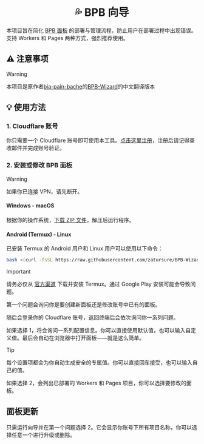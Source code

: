 <h1 align="center">💦 BPB 向导</h1>

本项目旨在简化 [BPB 面板](https://github.com/zatursure/BPB-Worker-Panel-Chinese) 的部署与管理流程，防止用户在部署过程中出现错误。支持 Workers 和 Pages 两种方式，强烈推荐使用。

## ⚠️ 注意事项

> [!WARNING]
> 本项目是原作者[bia-pain-bache](https://github.com/bia-pain-bache)的[BPB-Wizard](https://github.com/bia-pain-bache/BPB-Wizard)的中文翻译版本

## 💡 使用方法

### 1. Cloudflare 账号

你只需要一个 Cloudflare 账号即可使用本工具。[点击这里注册](https://dash.cloudflare.com/sign-up/)，注册后请记得查收邮件并完成账号验证。

### 2. 安装或修改 BPB 面板

> [!WARNING]
> 如果你已连接 VPN，请先断开。

#### Windows - macOS

根据你的操作系统，[下载 ZIP 文件](https://github.com/zatursure/BPB-Wizard-Chinese/releases/latest)，解压后运行程序。

#### Android (Termux) - Linux

已安装 Termux 的 Android 用户和 Linux 用户可以使用以下命令：

```bash
bash <(curl -fsSL https://raw.githubusercontent.com/zatursure/BPB-Wizard-Chinese/main/install.sh)
```

> [!IMPORTANT]  
> 请务必仅从 [官方渠道](https://github.com/termux/termux-app/releases/latest) 下载并安装 Termux。通过 Google Play 安装可能会导致问题。

第一个问题会询问你是要创建新面板还是修改账号中已有的面板。

随后会登录你的 Cloudflare 账号，返回终端后会依次询问你一系列问题。

如果选择 1，将会询问一系列配置信息。你可以直接使用默认值，也可以输入自定义值。最后会自动在浏览器中打开面板——就是这么简单。

> [!TIP]
> 每个设置项都会为你自动生成安全的专属值。你可以直接回车接受，也可以输入自己的值。

如果选择 2，会列出已部署的 Workers 和 Pages 项目，你可以选择要修改的面板。

## 面板更新

只需运行向导并在第一个问题选择 2。它会显示你账号下所有项目名称，你可以选择任意一个进行升级或删除。
